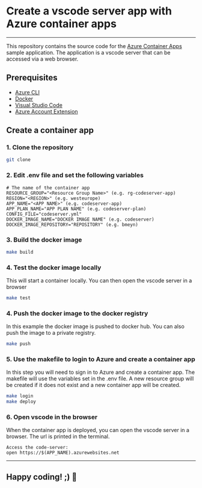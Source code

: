 # Create a vscode server app with Azure container apps
----
This repository contains the source code for the [Azure Container Apps](https://docs.microsoft.com/en-us/azure/container-apps/) sample application. The application is a vscode server that can be accessed via a web browser.

## Prerequisites

- [Azure CLI](https://docs.microsoft.com/en-us/cli/azure/install-azure-cli?view=azure-cli-latest)
- [Docker](https://docs.docker.com/get-docker/)
- [Visual Studio Code](https://code.visualstudio.com/)
- [Azure Account Extension](https://marketplace.visualstudio.com/items?itemName=ms-vscode.azure-account)

## Create a container app

### 1. Clone the repository

```bash
git clone
```

### 2. Edit .env file and set the following variables

```
# The name of the container app
RESOURCE_GROUP="<Resource Group Name>" (e.g. rg-codeserver-app)
REGION="<REGION>" (e.g. westeurope)
APP_NAME="<APP NAME>" (e.g. codeserver-app)
APP_PLAN_NAME="APP PLAN NAME" (e.g. codeserver-plan)
CONFIG_FILE="codeserver.yml"
DOCKER_IMAGE_NAME="DOCKER IMAGE NAME" (e.g. codeserver)
DOCKER_IMAGE_REPOSITORY="REPOSITORY" (e.g. bmeyn)
``` 

### 3. Build the docker image

```bash 
make build
```

### 4. Test the docker image locally
This will start a container locally. You can then open the vscode server in a browser

```bash
make test
```

### 4. Push the docker image to the docker registry
In this example the docker image is pushed to docker hub. You can also push the image to a private registry.

```bash
make push
```

### 5. Use the makefile to login to Azure and create a container app
In this step you will need to sign in to Azure and create a container app. 
The makefile will use the variables set in the .env file. A new resource group will be created if it does not exist and a new container app will be created.

```bash
make login
make deploy
``` 

### 6. Open vscode in the browser

When the container app is deployed, you can open the vscode server in a browser. The url is printed in the terminal.

```
Access the code-server:
open https://$(APP_NAME).azurewebsites.net
```
----
## Happy coding! ;) :tada: